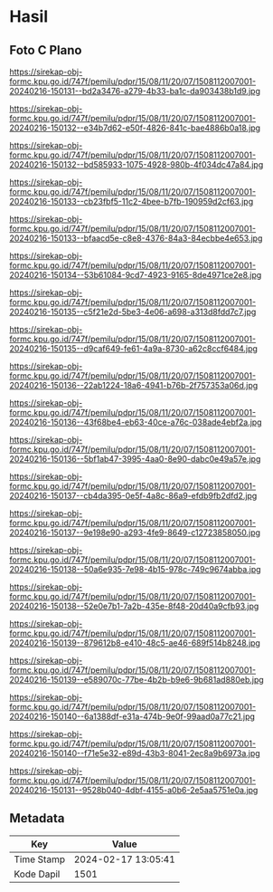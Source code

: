 # Hasil

## Foto C Plano

https://sirekap-obj-formc.kpu.go.id/747f/pemilu/pdpr/15/08/11/20/07/1508112007001-20240216-150131--bd2a3476-a279-4b33-ba1c-da903438b1d9.jpg

https://sirekap-obj-formc.kpu.go.id/747f/pemilu/pdpr/15/08/11/20/07/1508112007001-20240216-150132--e34b7d62-e50f-4826-841c-bae4886b0a18.jpg

https://sirekap-obj-formc.kpu.go.id/747f/pemilu/pdpr/15/08/11/20/07/1508112007001-20240216-150132--bd585933-1075-4928-980b-4f034dc47a84.jpg

https://sirekap-obj-formc.kpu.go.id/747f/pemilu/pdpr/15/08/11/20/07/1508112007001-20240216-150133--cb23fbf5-11c2-4bee-b7fb-190959d2cf63.jpg

https://sirekap-obj-formc.kpu.go.id/747f/pemilu/pdpr/15/08/11/20/07/1508112007001-20240216-150133--bfaacd5e-c8e8-4376-84a3-84ecbbe4e653.jpg

https://sirekap-obj-formc.kpu.go.id/747f/pemilu/pdpr/15/08/11/20/07/1508112007001-20240216-150134--53b61084-9cd7-4923-9165-8de4971ce2e8.jpg

https://sirekap-obj-formc.kpu.go.id/747f/pemilu/pdpr/15/08/11/20/07/1508112007001-20240216-150135--c5f21e2d-5be3-4e06-a698-a313d8fdd7c7.jpg

https://sirekap-obj-formc.kpu.go.id/747f/pemilu/pdpr/15/08/11/20/07/1508112007001-20240216-150135--d9caf649-fe61-4a9a-8730-a62c8ccf6484.jpg

https://sirekap-obj-formc.kpu.go.id/747f/pemilu/pdpr/15/08/11/20/07/1508112007001-20240216-150136--22ab1224-18a6-4941-b76b-2f757353a06d.jpg

https://sirekap-obj-formc.kpu.go.id/747f/pemilu/pdpr/15/08/11/20/07/1508112007001-20240216-150136--43f68be4-eb63-40ce-a76c-038ade4ebf2a.jpg

https://sirekap-obj-formc.kpu.go.id/747f/pemilu/pdpr/15/08/11/20/07/1508112007001-20240216-150136--5bf1ab47-3995-4aa0-8e90-dabc0e49a57e.jpg

https://sirekap-obj-formc.kpu.go.id/747f/pemilu/pdpr/15/08/11/20/07/1508112007001-20240216-150137--cb4da395-0e5f-4a8c-86a9-efdb9fb2dfd2.jpg

https://sirekap-obj-formc.kpu.go.id/747f/pemilu/pdpr/15/08/11/20/07/1508112007001-20240216-150137--9e198e90-a293-4fe9-8649-c12723858050.jpg

https://sirekap-obj-formc.kpu.go.id/747f/pemilu/pdpr/15/08/11/20/07/1508112007001-20240216-150138--50a6e935-7e98-4b15-978c-749c9674abba.jpg

https://sirekap-obj-formc.kpu.go.id/747f/pemilu/pdpr/15/08/11/20/07/1508112007001-20240216-150138--52e0e7b1-7a2b-435e-8f48-20d40a9cfb93.jpg

https://sirekap-obj-formc.kpu.go.id/747f/pemilu/pdpr/15/08/11/20/07/1508112007001-20240216-150139--879612b8-e410-48c5-ae46-689f514b8248.jpg

https://sirekap-obj-formc.kpu.go.id/747f/pemilu/pdpr/15/08/11/20/07/1508112007001-20240216-150139--e589070c-77be-4b2b-b9e6-9b681ad880eb.jpg

https://sirekap-obj-formc.kpu.go.id/747f/pemilu/pdpr/15/08/11/20/07/1508112007001-20240216-150140--6a1388df-e31a-474b-9e0f-99aad0a77c21.jpg

https://sirekap-obj-formc.kpu.go.id/747f/pemilu/pdpr/15/08/11/20/07/1508112007001-20240216-150140--f71e5e32-e89d-43b3-8041-2ec8a9b6973a.jpg

https://sirekap-obj-formc.kpu.go.id/747f/pemilu/pdpr/15/08/11/20/07/1508112007001-20240216-150131--9528b040-4dbf-4155-a0b6-2e5aa5751e0a.jpg


## Metadata

| Key        | Value               |
| ---------- | ------------------- |
| Time Stamp | 2024-02-17 13:05:41 |
| Kode Dapil | 1501                |



